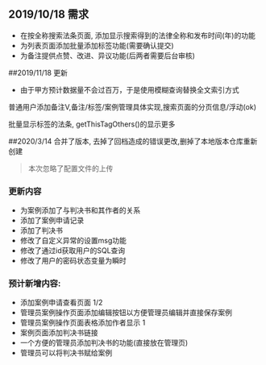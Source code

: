 ## 2019/10/18 需求
- 在按全称搜索法条页面, 添加显示搜索得到的法律全称和发布时间(年)的功能
- 为列表页面添加批量添加标签功能(需要确认提交)
- 为备注提供点赞、改进、异议功能(后两者需要后台审核) 

##2019/11/18 更新
- 由于甲方预计数据量不会过百万，于是使用模糊查询替换全文索引方式

普通用户添加备注V,备注/标签/案例管理具体实现,搜索页面的分页信息/浮动(ok)

批量显示标签的法条, getThisTagOthers()的显示更多

##2020/3/14
合并了版本, 去掉了回档造成的错误更改,删掉了本地版本仓库重新创建

> 本次忽略了配置文件的上传


### 更新内容
- 为案例添加了与判决书和其作者的关系
- 添加了案例申请记录
- 添加了判决书
- 修改了自定义异常的设置msg功能
- 修改了通过id获取用户的SQL查询
- 修改了用户的密码状态变量为瞬时

### 预计新增内容: 
- 添加案例申请查看页面 1/2
- 管理员案例操作页面添加编辑按钮以方便管理员编辑并直接保存案例
- 管理员案例操作页面表格添加作者显示 1
- 案例页面添加判决书链接
- 一个方便的管理员添加判决书的功能(直接放在管理页)
- 管理员可以将判决书赋给案例

